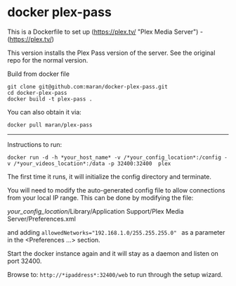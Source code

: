 docker plex-pass
===========

This is a Dockerfile to set up (https://plex.tv/ "Plex Media Server") - (https://plex.tv/)

This version installs the Plex Pass version of the server. See the
original repo for the normal version.

Build from docker file

```
git clone git@github.com:maran/docker-plex-pass.git
cd docker-plex-pass
docker build -t plex-pass .
```

You can also obtain it via:

```
docker pull maran/plex-pass
```

---
Instructions to run:

```
docker run -d -h *your_host_name* -v /*your_config_location*:/config -v /*your_videos_location*:/data -p 32400:32400  plex
```

The first time it runs, it will initialize the config directory and terminate.

You will need to modify the auto-generated config file to allow connections from your local IP range. This can be done by modifying the file:

*your_config_location*/Library/Application Support/Plex Media Server/Preferences.xml 

and adding ```allowedNetworks="192.168.1.0/255.255.255.0" ``` as a parameter in the <Preferences ...> section.

Start the docker instance again and it will stay as a daemon and listen on port 32400.

Browse to: ```http://*ipaddress*:32400/web``` to run through the setup wizard.

